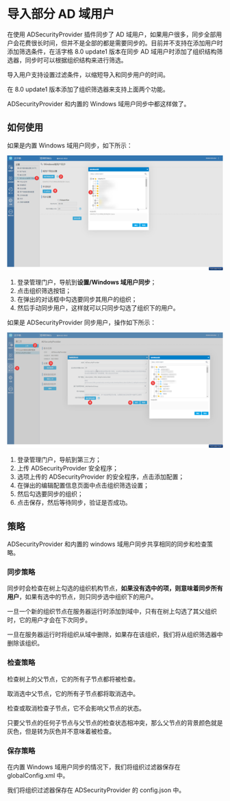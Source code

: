 # 导入部分 AD 域用户

在使用 ADSecurityProvider 插件同步了 AD 域用户，如果用户很多，同步全部用户会花费很长时间，但并不是全部的都是需要同步的。目前并不支持在添加用户时添加筛选条件，在活字格 8.0 update1 版本在同步 AD 域用户时添加了组织结构筛选器，同步时可以根据组织结构来进行筛选。

导入用户支持设置过滤条件，以缩短导入和同步用户的时间。

在 8.0 update1 版本添加了组织筛选器来支持上面两个功能。

ADSecurityProvider 和内置的 Windows 域用户同步中都这样做了。

## 如何使用

如果是内置 Windows 域用户同步，如下所示：

![](../images/Windows域用户同步.png)

1. 登录管理门户，导航到**设置/Windows 域用户同步**；
2. 点击组织筛选按钮；
3. 在弹出的对话框中勾选要同步其用户的组织；
4. 然后手动同步用户，这样就可以只同步勾选了组织下的用户。



如果是 ADSecurityProvider 同步用户，操作如下所示：

![](../images/AD用户配置.png)

1. 登录管理门户，导航到第三方；
2. 上传 ADSecurityProvider 安全程序；
3. 选项上传的 ADSecurityProvider 的安全程序，点击添加配置；
4. 在弹出的编辑配置信息页面中点击组织筛选设置；
5. 然后勾选要同步的组织；
6. 点击保存，然后等待同步，验证是否成功。

## 策略

ADSecurityProvider 和内置的 windows 域用户同步共享相同的同步和检查策略。

### 同步策略

同步时会检查在树上勾选的组织机构节点，**如果没有选中的项，则意味着同步所有用户**，如果有选中的节点，则只同步选中组织下的用户。

一旦一个新的组织节点在服务器运行时添加到域中，只有在树上勾选了其父组织时，它的用户才会在下次同步。

一旦在服务器运行时将组织从域中删除，如果存在该组织，我们将从组织筛选器中删除该组织。

### 检查策略

检查树上的父节点，它的所有子节点都将被检查。

取消选中父节点，它的所有子节点都将取消选中。

检查或取消检查子节点，它不会影响父节点的状态。

只要父节点的任何子节点与父节点的检查状态相冲突，那么父节点的背景颜色就是灰色，但是转为灰色并不意味着被检查。

### 保存策略

在内置 Windows 域用户同步的情况下，我们将组织过滤器保存在 globalConfig.xml 中。

我们将组织过滤器保存在 ADSecurityProvider 的 config.json 中。